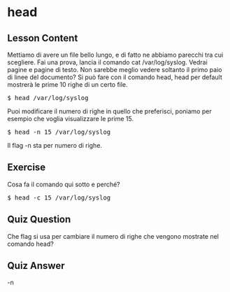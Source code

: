 # head

## Lesson Content

Mettiamo di avere un file bello lungo, e di fatto ne abbiamo parecchi tra cui scegliere. Fai una prova, lancia il comando cat /var/log/syslog. Vedrai pagine e pagine di testo. Non sarebbe meglio vedere soltanto il primo paio di linee del documento? Si può fare con il comando head, head per default mostrerà le prime 10 righe di un certo file.

<pre>$ head /var/log/syslog</pre>

Puoi modificare il numero di righe in quello che preferisci, poniamo per esempio che voglia visualizzare le prime 15.

<pre>$ head -n 15 /var/log/syslog</pre>

Il flag -n sta per numero di righe.

## Exercise

Cosa fa il comando qui sotto e perché?

<pre>$ head -c 15 /var/log/syslog</pre>

## Quiz Question

Che flag si usa per cambiare il numero di righe che vengono mostrate nel comando head?

## Quiz Answer

-n
